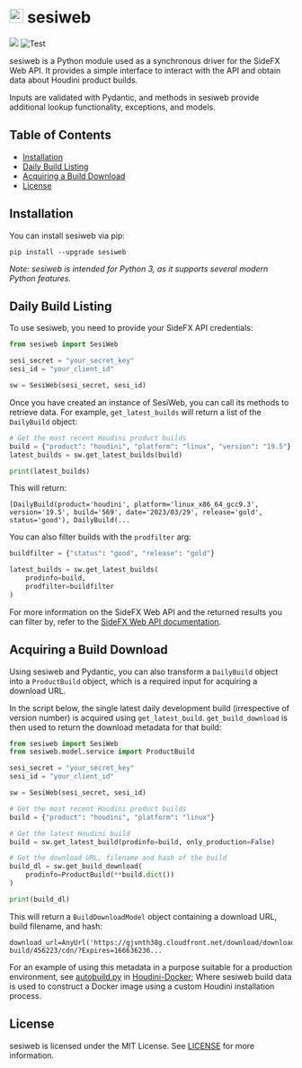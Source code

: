 # <img src="https://static.sidefx.com/images/apple-touch-icon.png" width="25" height="25" alt="Hbuild Logo"> sesiweb

[![](https://img.shields.io/pypi/v/sesiweb.svg?maxAge=3600)](https://pypi.org/project/sesiweb/)
![Test](https://github.com/aaronsmithtv/sesiweb/actions/workflows/test.yml/badge.svg)

sesiweb is a Python module used as a synchronous driver for the SideFX Web API. It provides a simple interface to interact with the API and obtain data about Houdini product builds.

Inputs are validated with Pydantic, and methods in sesiweb provide additional lookup functionality, exceptions, and models.

## Table of Contents

- [Installation](#installation)
- [Daily Build Listing](#daily-build-listing)
- [Acquiring a Build Download](#acquiring-a-build-download)
- [License](#license)

## Installation

You can install sesiweb via pip:

```shell
pip install --upgrade sesiweb
```

*Note: sesiweb is intended for Python 3, as it supports several modern Python features.*

## Daily Build Listing

To use sesiweb, you need to provide your SideFX API credentials:

```python
from sesiweb import SesiWeb

sesi_secret = "your_secret_key"
sesi_id = "your_client_id"

sw = SesiWeb(sesi_secret, sesi_id)
```

Once you have created an instance of SesiWeb, you can call its methods to retrieve data. For example, `get_latest_builds` will return a list of the `DailyBuild` object:


```python
# Get the most recent Houdini product builds
build = {"product": "houdini", "platform": "linux", "version": "19.5"}
latest_builds = sw.get_latest_builds(build)

print(latest_builds)
```

This will return:

```shell
[DailyBuild(product='houdini', platform='linux_x86_64_gcc9.3', version='19.5', build='569', date='2023/03/29', release='gold', status='good'), DailyBuild(...
```

You can also filter builds with the `prodfilter` arg:

```python
buildfilter = {"status": "good", "release": "gold"}

latest_builds = sw.get_latest_builds(
    prodinfo=build,
    prodfilter=buildfilter
)
```

For more information on the SideFX Web API and the returned results you can filter by, refer to the [SideFX Web API documentation](https://www.sidefx.com/docs/api/).

## Acquiring a Build Download

Using sesiweb and Pydantic, you can also transform a `DailyBuild` object into a `ProductBuild` object, which is a required input for acquiring a download URL.

In the script below, the single latest daily development build (irrespective of version number) is acquired using `get_latest_build`. `get_build_download` is then used to return the download metadata for that build:

```python
from sesiweb import SesiWeb
from sesiweb.model.service import ProductBuild

sesi_secret = "your_secret_key"
sesi_id = "your_client_id"

sw = SesiWeb(sesi_secret, sesi_id)

# Get the most recent Houdini product builds
build = {"product": "houdini", "platform": "linux"}

# Get the latest Houdini build
build = sw.get_latest_build(prodinfo=build, only_production=False)

# Get the download URL, filename and hash of the build
build_dl = sw.get_build_download(
	prodinfo=ProductBuild(**build.dict())
)

print(build_dl)
```

This will return a `BuildDownloadModel` object containing a download URL, build filename, and hash:

```shell
download_url=AnyUrl('https://gjvnth38g.cloudfront.net/download/download-build/456223/cdn/?Expires=166636236...
```

For an example of using this metadata in a purpose suitable for a production environment, see [autobuild.py](https://github.com/aaronsmithtv/Houdini-Docker/blob/main/hbuild/autobuild.py) in [Houdini-Docker](https://github.com/aaronsmithtv/Houdini-Docker); Where sesiweb build data is used to construct a Docker image using a custom Houdini installation process.

## License

sesiweb is licensed under the MIT License. See [LICENSE](LICENSE) for more information.
